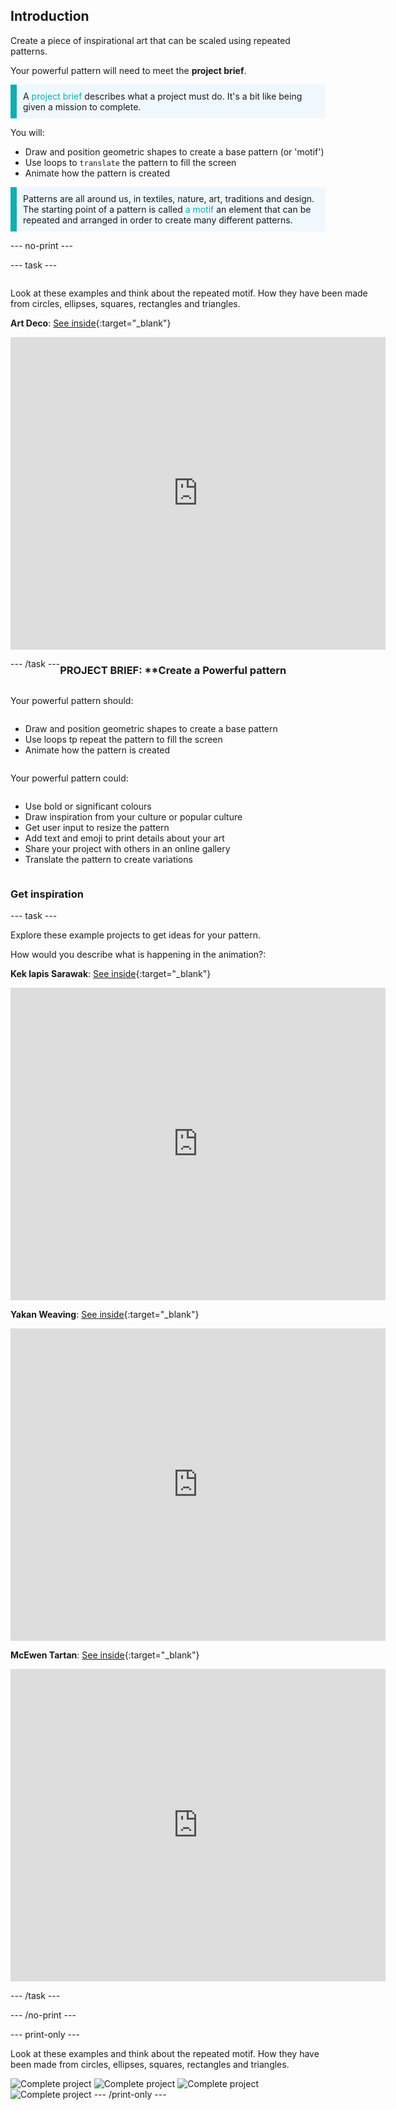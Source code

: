## Introduction

Create a piece of inspirational art that can be scaled using repeated patterns. 

Your powerful pattern will need to meet the **project brief**.

<p style="border-left: solid; border-width:10px; border-color: #0faeb0; background-color: aliceblue; padding: 10px;">
A <span style="color: #0faeb0">project brief</span> describes what a project must do. It's a bit like being given a mission to complete.
</p>

You will:
+ Draw and position geometric shapes to create a base pattern (or 'motif')
+ Use loops to `translate` the pattern to fill the screen
+ Animate how the pattern is created

<p style="border-left: solid; border-width:10px; border-color: #0faeb0; background-color: aliceblue; padding: 10px;">Patterns are all around us, in textiles, nature, art, traditions and design. The starting point of a pattern is called <span style="color: #0faeb0">a motif</span> an element that can be repeated and arranged in order to create many different patterns.
</p>

--- no-print ---

--- task ---

<div style="display: flex; flex-wrap: wrap">
<div style="flex-basis: 175px; flex-grow: 1">  

Look at these examples and think about the repeated motif. How they have been made from circles, ellipses, squares, rectangles and triangles.

**Art Deco**: [See inside](https://trinket.io/python/7062653346){:target="_blank"}
<div class="trinket">
  <iframe src="https://trinket.io/embed/python/7062653346?outputOnly=true&start=result" width="600" height="500" frameborder="0" marginwidth="0" marginheight="0" allowfullscreen>
  </iframe>
</div>
</div>

--- /task ---

### PROJECT BRIEF: **Create a **Powerful pattern**
<hr style="border-top: 2px solid black;"> 

Your powerful pattern should:
+ Draw and position geometric shapes to create a base pattern
+ Use loops tp repeat the pattern to fill the screen
+ Animate how the pattern is created

Your powerful pattern could:
+ Use bold or significant colours
+ Draw inspiration from your culture or popular culture
+ Get user input to resize the pattern
+ Add text and emoji to print details about your art
+ Share your project with others in an online gallery
+ Translate the pattern to create variations
</div>

### Get inspiration

--- task ---

Explore these example projects to get ideas for your pattern. 

How would you describe what is happening in the animation?:

**Kek lapis Sarawak**: [See inside](https://trinket.io/python/14073c4e7d){:target="_blank"}
<div class="trinket">
  <iframe src="https://trinket.io/embed/python/14073c4e7d?outputOnly=true&start=result" width="600" height="500" frameborder="0" marginwidth="0" marginheight="0" allowfullscreen>
  </iframe>
</div>

**Yakan Weaving**: [See inside](https://trinket.io/python/903adb53e9){:target="_blank"}
<div class="trinket">
  <iframe src="https://trinket.io/embed/python/903adb53e9?outputOnly=true&start=result" width="600" height="500" frameborder="0" marginwidth="0" marginheight="0" allowfullscreen>
  </iframe>
</div>
  
**McEwen Tartan**: [See inside](https://trinket.io/python/aee04b923f){:target="_blank"}
<div class="trinket">
  <iframe src="https://trinket.io/embed/python/aee04b923f?outputOnly=true&start=result" width="600" height="500" frameborder="0" marginwidth="0" marginheight="0" allowfullscreen>
  </iframe>
</div>

</div>
</div>

--- /task ---


--- /no-print ---

--- print-only ---

Look at these examples and think about the repeated motif. How they have been made from circles, ellipses, squares, rectangles and triangles.

![Complete project](images/showcase_static.png)
![Complete project](images/showcase_static.png)
![Complete project](images/showcase_static.png)
![Complete project](images/showcase_static.png)
--- /print-only ---

